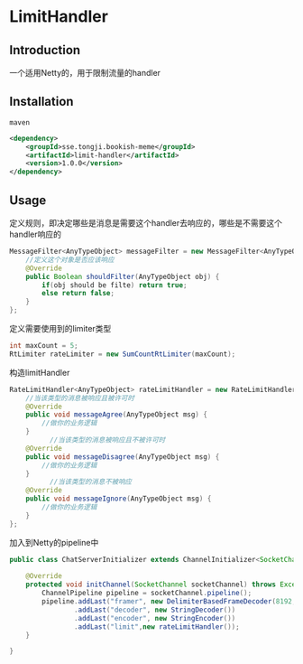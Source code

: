# LimitHandler

## Introduction 

一个适用Netty的，用于限制流量的handler

## Installation
`maven`

```xml
<dependency>
    <groupId>sse.tongji.bookish-meme</groupId>
    <artifactId>limit-handler</artifactId>
    <version>1.0.0</version>
</dependency>
```

## Usage

定义规则，即决定哪些是消息是需要这个handler去响应的，哪些是不需要这个handler响应的

```java 
MessageFilter<AnyTypeObject> messageFilter = new MessageFilter<AnyTypeObject>() {
    //定义这个对象是否应该响应
    @Override
    public Boolean shouldFilter(AnyTypeObject obj) {
        if(obj should be filte) return true;
        else return false;
    }
};
```

定义需要使用到的limiter类型

```java
int maxCount = 5;
RtLimiter rateLimiter = new SumCountRtLimiter(maxCount);
```

构造limitHandler

```java
RateLimitHandler<AnyTypeObject> rateLimitHandler = new RateLimitHandler<AnyTypeObject>(messageFilter, rateLimiter) {
    //当该类型的消息被响应且被许可时
    @Override
    public void messageAgree(AnyTypeObject msg) {
        //做你的业务逻辑
    }
		  //当该类型的消息被响应且不被许可时
    @Override
    public void messageDisagree(AnyTypeObject msg) {
        //做你的业务逻辑
    }
		  //当该类型的消息不被响应
    @Override
    public void messageIgnore(AnyTypeObject msg) {
        //做你的业务逻辑
    }
};
```

加入到Netty的pipeline中

```java
public class ChatServerInitializer extends ChannelInitializer<SocketChannel> {
    
    @Override
    protected void initChannel(SocketChannel socketChannel) throws Exception {
        ChannelPipeline pipeline = socketChannel.pipeline();
        pipeline.addLast("framer", new DelimiterBasedFrameDecoder(8192, Delimiters.lineDelimiter()))
                .addLast("decoder", new StringDecoder())
                .addLast("encoder", new StringEncoder())
                .addLast("limit",new rateLimitHandler());
    }

}
```





